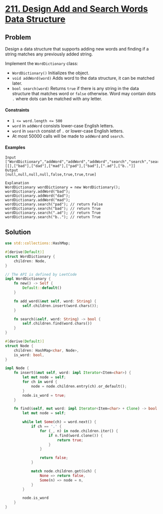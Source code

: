 # [211. Design Add and Search Words Data Structure](https://leetcode.com/problems/design-add-and-search-words-data-structure/)

## Problem

Design a data structure that supports adding new words and finding if a string
matches any previously added string.

Implement the `WordDictionary` class:

* `WordDictionary()` Initializes the object.
* `void addWord(word)` Adds word to the data structure, it can be matched later.
* `bool search(word)` Returns `true` if there is any string in the data
  structure that matches word or `false` otherwise. Word may contain dots `.`
  where dots can be matched with any letter.

#### Constraints

* `1 <= word.length <= 500`
* `word` in `addWord` consists lower-case English letters.
* `word` in `search` consist of  `.` or lower-case English letters.
* At most 50000 calls will be made to `addWord` and `search`.

#### Examples

```text
Input
["WordDictionary","addWord","addWord","addWord","search","search","search","search"]
[[],["bad"],["dad"],["mad"],["pad"],["bad"],[".ad"],["b.."]]
Output
[null,null,null,null,false,true,true,true]

Explanation
WordDictionary wordDictionary = new WordDictionary();
wordDictionary.addWord("bad");
wordDictionary.addWord("dad");
wordDictionary.addWord("mad");
wordDictionary.search("pad"); // return False
wordDictionary.search("bad"); // return True
wordDictionary.search(".ad"); // return True
wordDictionary.search("b.."); // return True
```

## Solution

```rust
use std::collections::HashMap;

#[derive(Default)]
struct WordDictionary {
    children: Node,
}

// The API is defined by LeetCode
impl WordDictionary {
    fn new() -> Self {
        Default::default()
    }

    fn add_word(&mut self, word: String) {
        self.children.insert(word.chars());
    }

    fn search(&self, word: String) -> bool {
        self.children.find(word.chars())
    }
}

#[derive(Default)]
struct Node {
    children: HashMap<char, Node>,
    is_word: bool,
}

impl Node {
    fn insert(&mut self, word: impl Iterator<Item=char>) {
        let mut node = self;
        for ch in word {
            node = node.children.entry(ch).or_default();
        }
        node.is_word = true;
    }

    fn find(&self, mut word: impl Iterator<Item=char> + Clone) -> bool {
        let mut node = self;

        while let Some(ch) = word.next() {
            if ch == '.' {
                for (_, n) in node.children.iter() {
                    if n.find(word.clone()) {
                        return true;
                    }
                }

                return false;
            }

            match node.children.get(&ch) {
                None => return false,
                Some(n) => node = n,
            }
        }

        node.is_word
    }
}
```